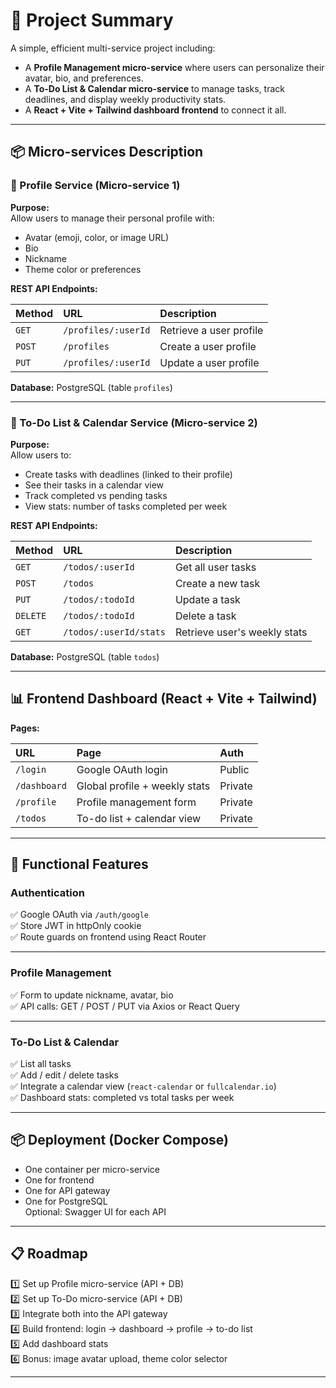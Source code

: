 # 📌 Project Summary

A simple, efficient multi-service project including:

- A **Profile Management micro-service** where users can personalize their avatar, bio, and preferences.
- A **To-Do List & Calendar micro-service** to manage tasks, track deadlines, and display weekly productivity stats.
- A **React + Vite + Tailwind dashboard frontend** to connect it all.

---

## 📦 Micro-services Description

### 🧑 Profile Service (Micro-service 1)

**Purpose:**  
Allow users to manage their personal profile with:
- Avatar (emoji, color, or image URL)
- Bio
- Nickname
- Theme color or preferences

**REST API Endpoints:**

| Method | URL                | Description              |
|:--------|:---------------------|:---------------------------|
| `GET`  | `/profiles/:userId`    | Retrieve a user profile      |
| `POST` | `/profiles`            | Create a user profile        |
| `PUT`  | `/profiles/:userId`    | Update a user profile        |

**Database:** PostgreSQL (table `profiles`)

---

### 📝 To-Do List & Calendar Service (Micro-service 2)

**Purpose:**  
Allow users to:
- Create tasks with deadlines (linked to their profile)
- See their tasks in a calendar view
- Track completed vs pending tasks
- View stats: number of tasks completed per week

**REST API Endpoints:**

| Method   | URL                     | Description                 |
|:------------|:--------------------------|:-------------------------------|
| `GET`    | `/todos/:userId`              | Get all user tasks               |
| `POST`   | `/todos`                      | Create a new task                |
| `PUT`    | `/todos/:todoId`              | Update a task                    |
| `DELETE` | `/todos/:todoId`              | Delete a task                    |
| `GET`    | `/todos/:userId/stats`        | Retrieve user's weekly stats     |

**Database:** PostgreSQL (table `todos`)

---

## 📊 Frontend Dashboard (React + Vite + Tailwind)

**Pages:**

| URL            | Page                           | Auth |
|:----------------|:--------------------------------|:------|
| `/login`       | Google OAuth login              | Public |
| `/dashboard`   | Global profile + weekly stats   | Private |
| `/profile`     | Profile management form         | Private |
| `/todos`       | To-do list + calendar view      | Private |

---

## 📌 Functional Features

### Authentication
✅ Google OAuth via `/auth/google`  
✅ Store JWT in httpOnly cookie  
✅ Route guards on frontend using React Router  

---

### Profile Management
✅ Form to update nickname, avatar, bio  
✅ API calls: GET / POST / PUT via Axios or React Query  

---

### To-Do List & Calendar
✅ List all tasks  
✅ Add / edit / delete tasks  
✅ Integrate a calendar view (`react-calendar` or `fullcalendar.io`)  
✅ Dashboard stats: completed vs total tasks per week  

---

## 📦 Deployment (Docker Compose)
- One container per micro-service
- One for frontend
- One for API gateway
- One for PostgreSQL  
Optional: Swagger UI for each API

---

## 📋 Roadmap

1️⃣ Set up Profile micro-service (API + DB)  
2️⃣ Set up To-Do micro-service (API + DB)  
3️⃣ Integrate both into the API gateway  
4️⃣ Build frontend: login → dashboard → profile → to-do list  
5️⃣ Add dashboard stats  
6️⃣ Bonus: image avatar upload, theme color selector  

---